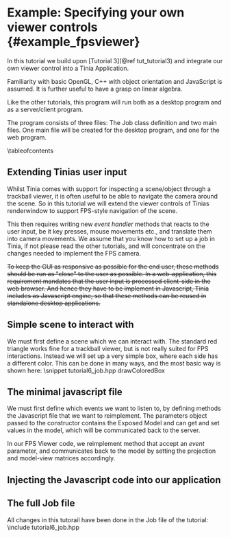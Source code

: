 Example: Specifying your own viewer controls {#example_fpsviewer}
===

In this tutorial we build upon [Tutorial 3](@ref tut_tutorial3) and 
integrate our own viewer control into a Tinia Application.

Familiarity with basic OpenGL, C++ with object orientation and 
JavaScript is assumed. It is further useful to have a grasp on linear algebra.



Like the other tutorials, this program will run both as a desktop program and as a server/client program.

The program consists of three files: The Job class definition and two main files. One
main file will be created for the desktop program, and one for the web program.

\tableofcontents

Extending Tinias user input
---
Whilst Tinia comes with support for inspecting a scene/object through a trackball viewer, it is often useful to be able to navigate the camera around the scene.
So in this tutorial we will extend the viewer controls of Tinias renderwindow to support FPS-style navigation of the scene.

This then requires writing new _event handler_ methods that reacts to the user input, be it key presses, mouse movements etc., and translate them into camera movements.
We assume that you know how to set up a job in Tinia, if not please read the other tutorials, and will concentrate on the changes needed to implement the FPS camera.


~~To keep the GUI as responsive as possible for the end user, these methods 
should be run as "close" to the user as possible. In a web-application, this
requirement mandates that the user input is processed client-side in the web
browser. And hence they have to be implement in Javascript, Tinia includes
as Javascript engine, so that these methods can be reused in standalone desktop
applications.~~

Simple scene to interact with
---
We must first define a scene which we can interact with. The standard red triangle works fine for a trackball viewer, but is not really suited for FPS interactions.
Instead we will set up a very simple box, where each side has a different color. This can be done in many ways, and the most basic way is shown here:
\snippet tutorial6_job.hpp drawColoredBox


The minimal javascript file
---
We must first define which events we want to listen to, by defining
methods the Javascript file that we want to reimplement. The parameters object
passed to the constructor contains the Exposed Model and can get and set
values in the model, which will be communicated back to the server.

In our FPS Viewer code, we reimplement method that 
accept an _event_ parameter, and communicates back to the model by setting 
the projection and model-view matrices accordingly.

Injecting the Javascript code into our application
---






The full Job file
---
All changes in this tutorail have been done in the Job file of the tutorial:
\include tutorial6_job.hpp
